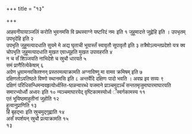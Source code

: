 +++
title = "१३"

+++
 

आहवनीयायाञ्जलिं करोति भुवनमसि वि प्रथस्वाग्ने यष्टरिदं नमः इति १
जुहूमादत्ते जुह्वेहि इति । उपभृतम् उपभृदेहि इति २   
उपभृति
जुहूमत्यादधाति सुयमे मे अद्य घृताची भूयास्तँ स्वावृतौ सूपावृतौ इति ३
तत्रैषोऽत्यन्तप्रदेशो यत्र क्व चोपभृति जुहूमत्यादधाति मुखत
एवाध्यूहति मुखत उपावहरति ४   
न च सँ शिञ्जयति नाभिदेशे च स्रुचौ
धारयते ५   
समं प्राणैरित्येकेषाम् ६   
अग्रेण ध्रुवामनवक्लिश्नन्
प्रस्तरमत्याक्रामति अग्नाविष्णू मा वामव
क्रमिषम् इति ७   
दक्षिणतोऽवतिष्ठते विष्णो स्थानमसि इति ८
अन्तर्वेदि दक्षिणः पादो भवति । अवघ्र इव सव्यः ९   
दक्षिणं
परिधिसन्धिमन्ववहृत्योर्ध्वस्ति-ष्ठन्नन्वारब्धे यजमाने
प्राञ्चमुदञ्चँ सन्ततमृजुमाघारमाघारयति समारभ्योर्ध्वो अध्वरः इति १०
न्यञ्चमाघारयेद् वृष्टिकामस्योर्ध्व ँस्वर्गकामस्य ११   
एतं
भूयिष्ठमाहुतीनां जुहोति १२   
हुत्वानुप्राणिति १३   
हिं
बृहद्भाः इति स्रुचमुद्गृह्णाति १४   
असँ स्पर्शयन् स्रुचौ
प्रत्याक्रामति १५   
१३

